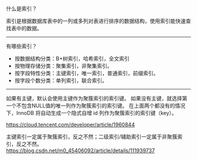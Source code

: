 什么是索引？

索引是根据数据库表中的一列或多列对表进行排序的数据结构，使用索引能快速查找表中的数据。

---

有哪些索引？

- 按数据结构分类：B+树索引，哈希索引，全文索引
- 按物理存储分类：聚集索引，非聚集索引。
- 按字段特性分类：主键索引，唯一索引，普通索引，前缀索引。
- 按字段个数分类：单列索引，联合索引。

---

如果有主键，默认会使用主键作为聚簇索引的索引键。
如果没有主键，就选择第一个不包含NULL值的唯一列作为聚簇索引的索引键。
在上面两个都没有的情况下，InnoDB 将自动生成一个隐式自增 id 列作为聚簇索引的索引键（key）。


https://cloud.tencent.com/developer/article/1960844

主键索引一定属于聚簇索引，反之不然；二级索引/辅助索引一定属于非聚簇索引，反之不然。
https://blog.csdn.net/m0_45406092/article/details/111939737